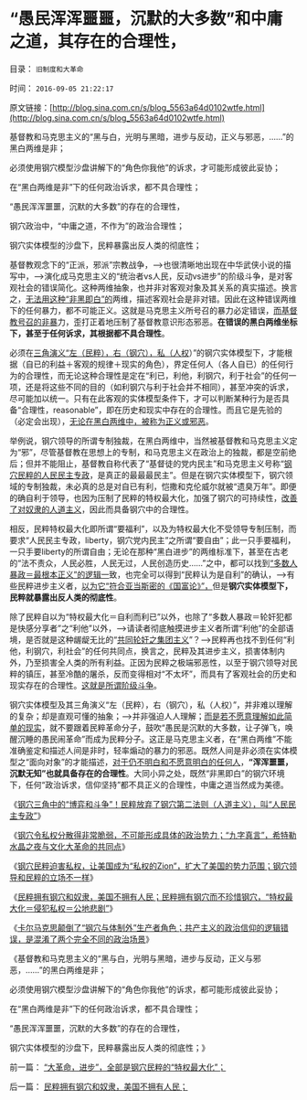 # “愚民浑浑噩噩，沉默的大多数”和中庸之道，其存在的合理性，

目录： `旧制度和大革命` 

时间： `2016-09-05 21:22:17` 

原文链接：[http://blog.sina.com.cn/s/blog_5563a64d0102wtfe.html](http://blog.sina.com.cn/s/blog_5563a64d0102wtfe.html)

基督教和马克思主义的“黑与白，光明与黑暗，进步与反动，正义与邪恶，……”的黑白两维是非；

必须使用钢穴模型沙盘讲解下的“角色你我他”的诉求，才可能形成彼此妥协；

在“黑白两维是非”下的任何政治诉求，都不具合理性；

“愚民浑浑噩噩，沉默的大多数”的存在的合理性，

钢穴政治中，“中庸之道，不作为”的政治合理性；

钢穴实体模型的沙盘下，民粹暴露出反人类的彻底性；

基督教观念下的“正派，邪派”宗教战争，——>也很清晰地出现在中华武侠小说的描写中，——>演化成马克思主义的“统治者vs人民，反动vs进步”的阶级斗争，是对客观社会的错误简化。这种两维抽象，也并非对客观对象及其关系的真实描述。换言之，[无法用这种“非黑即白”的](../../../2010/10/20/意识形态的权威必定非黑即白;辩证法还能颠倒黑白；.md)两维，描述客观社会是非对错。因此在这种错误两维下的任何暴力，都不可能正义。这就是马克思主义所号召的暴力必定错误，[而基督教号召的非暴](../../../2014/11/1/马克思及其主义，与基督教传统和民粹的亲缘和分歧.md)力，歪打正着地压制了基督教意识形态邪恶。**在错误的黑白两维坐标下，甚至于任何诉求，其根据都不具合理性**。

必须在[三角演义“左（民粹），右（钢穴），私（人权](../../../2014/4/13/三角演义与传统左右派之间的转化，人权成为金标准.md)）”的钢穴实体模型下，才能根据（自已的利益＋客观的规律＋现实的角色），界定任何人（各人自已）的任何行为的合理性，而无论这种合理性是定在“利已，利他，利钢穴，利于社会”的任何一项，还是将这些不同的目的（如利钢穴与利于社会并不相同），甚至冲突的诉求，尽可能加以统一。只有在此客观的实体模型条件下，才可以判断某种行为是否具备“合理性，reasonable”，即在历史和现实中存在的合理性。而且它是先验的（必定会出现），[无论在黑白两维中，被称为正义或邪恶](../../../2011/1/22/非黑即白的科学和中庸的意识形态.md)。

举例说，钢穴领导的所谓专制独裁，在黑白两维中，当然被基督教和马克思主义定为“邪”，尽管基督教在思想上的专制，和马克思主义在政治上的独裁，都是空前绝后；但并不能阻止，基督教自称代表了“基督徒的党内民主”和马克思主义号称“[钢穴民粹的人民民主专政](../../../2016/8/31/钢穴三角中的“博弈和斗争”，什么是“人民民主专政”？.md)，是真正的最最最民主”。但是在钢穴实体模型下，钢穴领域的专制独裁，未必真的总是对自已有利，恺撒和克伦威尔就被“遗臭万年”。即便的确自利于领导，也因为压制了民粹的特权最大化，加强了钢穴的可持续性，[改善了对奴隶的人道主义](../../../2016/8/9/“去钢穴化”的极简要点：抑制“特权最大化”.md)，因此而具备钢穴中的合理性。

相反，民粹特权最大化即所谓“要福利”，以及为特权最大化不受领导专制压制，而要求“人民民主专政，liberty，钢穴党内民主”之所谓“要自由”；此一只手要福利，一只手要liberty的所谓自由；无论在那种“黑白进步”的两维标准下，甚至在古老的“法不责众，人民必胜，人民无过，人民创造历史……”之中，都可以找到[“多数人暴政＝最根本正义”的逻辑一](../../../2010/5/20/人民领袖人民爱，人民领袖爱人民.md)致，也完全可以得到“民粹认为是自利”的确认，——>有些民粹进步主义者，[以为它“符合亚当斯密的《国富论》”，](../../../2016/4/10/“左派特权自利”，区别于亚当斯密“自助者天助”的“自由自利”.md)但是**钢穴实体模型下，民粹就暴露出反人类的彻底性**。

除了民粹自以为“特权最大化＝自利而利已”以外，也除了“多数人暴政＝轮奸犯都是快感分享者”之“利他”以外，——>请读者彻底触摸进步主义者所谓“利他”的全部语境，是否就是这种龌龊无比的“[共同轮奸之集团主义](../../../2016/4/12/求魔成鬼的“民粹，特权索取，福利主义”.md)”？——>民粹再也找不到任何“利他，利钢穴，利社会”的任何共同点，换言之，民粹及其进步主义，损害体制内外，乃至损害全人类的所有利益。正因为民粹之极端邪恶性，以至于钢穴领导对民粹的镇压，甚至冷酷的屠杀，反而变得相对“不太坏”，而具有了客观社会的历史和现实存在的合理性。[这就是所谓阶级斗争](../../../2016/1/31/阶级斗争，宗教战争，种族清洗，与侵略者几乎无关.md)。

钢穴实体模型及其三角演义“左（民粹），右（钢穴），私（人权）”，并非难以理解的复杂；却是直观可懂的抽象；——>并非强迫人人理解；[而是若不愿意理解如此简单的现实](../../../2014/11/1/科学的结论非黑即白，族群冲突不可能非黑即白.md)，就不要跟着民粹革命分子，鼓吹“愚民是沉默的大多数，让子弹飞，唤醒沉睡的愚民闹革命”而成为民粹分子。这正是马克思主义者，在“黑白两维”不能准确鉴定和描述人间是非时，轻率煽动的暴力的邪恶。既然人间是非必须在实体模型之“面向对象”的才能描述，[对于仍不明白和不愿意明白的任何人](../../../2012/6/11/生活在社会最底层的愚民也是统治者.md)，**“浑浑噩噩，沉默无知”也就具备存在的合理性**。大同小异之处，既然“非黑即白”的钢穴环境下，任何“政治诉求，信仰坚持”都不具正义的合理性，中庸之道当然成为美德。

《[钢穴三角中的“博弈和斗争”！民粹放弃了钢穴第二法则（人道主义），叫“人民民主专政”](../../../2016/8/31/钢穴三角中的“博弈和斗争”，什么是“人民民主专政”？.md)》

《[钢穴令私权分散得非常脆弱，不可能形成具体的政治势力；“九字真言”，希特勒水晶之夜与文化大革命的共同点](../../../2016/9/1/希特勒的反犹和种族主义.md)》

《[钢穴民粹迫害私权，让美国成为“私权的Zion”，扩大了美国的势力范围；钢穴领导和民粹的立场不一样](../../../2016/9/2/钢穴民粹迫害私权，扩大了美国的势力范围.md)》

《[民粹拥有钢穴和奴隶，美国不拥有人民；民粹拥有钢穴而不珍惜钢穴，“特权最大化＝侵犯私权＝公地悲剧”](../../../2016/9/3/民粹拥有钢穴和奴隶，美国不拥有人民；.md)》

《[卡尔马克思颠倒了“钢穴与体制外”生产者角色；共产主义的政治信仰的逻辑错误，是混淆了两个完全不同的政治场景](../../../2016/9/4/重温“特权最大化定理”：钢穴就是已经实现的共产主义.md)》

《基督教和马克思主义的“黑与白，光明与黑暗，进步与反动，正义与邪恶，……”的黑白两维是非；

必须使用钢穴模型沙盘讲解下的“角色你我他”的诉求，都可能形成彼此妥协；

在“黑白两维是非”下的任何政治诉求，都不具合理性；

“愚民浑浑噩噩，沉默的大多数”的存在的合理性，

钢穴实体模型的沙盘下，民粹暴露出反人类的彻底性；》

前一篇： [“大革命，进步”，全部是钢穴民粹的“特权最大化”；](../../../2016/9/6/“大革命，进步”，全部是钢穴民粹的“特权最大化”；.md)

后一篇： [民粹拥有钢穴和奴隶，美国不拥有人民；](../../../2016/9/3/民粹拥有钢穴和奴隶，美国不拥有人民；.md)

